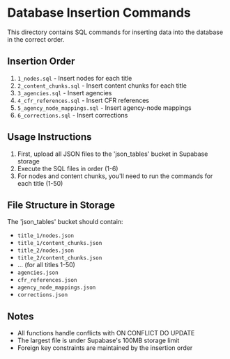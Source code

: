 # Database Insertion Commands

This directory contains SQL commands for inserting data into the database in the correct order.

## Insertion Order

1. `1_nodes.sql` - Insert nodes for each title
2. `2_content_chunks.sql` - Insert content chunks for each title
3. `3_agencies.sql` - Insert agencies
4. `4_cfr_references.sql` - Insert CFR references
5. `5_agency_node_mappings.sql` - Insert agency-node mappings
6. `6_corrections.sql` - Insert corrections

## Usage Instructions

1. First, upload all JSON files to the 'json_tables' bucket in Supabase storage
2. Execute the SQL files in order (1-6)
3. For nodes and content chunks, you'll need to run the commands for each title (1-50)

## File Structure in Storage

The 'json_tables' bucket should contain:
- `title_1/nodes.json`
- `title_1/content_chunks.json`
- `title_2/nodes.json`
- `title_2/content_chunks.json`
- ... (for all titles 1-50)
- `agencies.json`
- `cfr_references.json`
- `agency_node_mappings.json`
- `corrections.json`

## Notes

- All functions handle conflicts with ON CONFLICT DO UPDATE
- The largest file is under Supabase's 100MB storage limit
- Foreign key constraints are maintained by the insertion order 